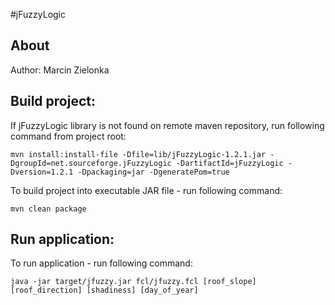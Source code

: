 #jFuzzyLogic

## About

Author: Marcin Zielonka

## Build project:

If jFuzzyLogic library is not found on remote maven repository, run following command from project root:
```text
mvn install:install-file -Dfile=lib/jFuzzyLogic-1.2.1.jar -DgroupId=net.sourceforge.jFuzzyLogic -DartifactId=jFuzzyLogic -Dversion=1.2.1 -Dpackaging=jar -DgeneratePom=true
```

To build project into executable JAR file - run following command:
```text
mvn clean package
```

## Run application:

To run application - run following command:
```text
java -jar target/jfuzzy.jar fcl/jfuzzy.fcl [roof_slope] [roof_direction] [shadiness] [day_of_year]
```